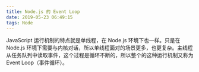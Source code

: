 ```yaml
---
title: Node.js 的 Event Loop
date: 2019-05-23 06:49:15
tags: Node
---
```


JavaScript 运行机制的特点就是单线程，在 Node.js 环境下也一样。只是在 Node.js 环境下需要与内核对话，所以单线程面对的场景更多，也更复杂。主线程从任务队列中读取事件，这个过程是循环不断的，所以整个的这种运行机制又称为 Event Loop（事件循环）。
